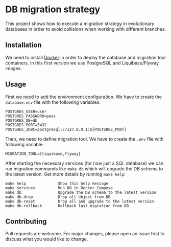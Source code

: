 # DB migration strategy

This project shows how to execute a migration strategy in evolutionary databases in order to avoid collisions when working with different branches.

## Installation

We need to install [Docker](https://docs.docker.com/get-docker/) in order to deploy the database and migration tool containers. In this first version we use PostgreSQL and Liquibase/Flyway images.

## Usage

First we need to add the environment configuration. We have to create the `database.env` file with the following variables:

```
POSTGRES_USER=user
POSTGRES_PASSWORD=pass
POSTGRES_DB=db
POSTGRES_PORT=5432
POSTGRES_JDBC=postgresql://127.0.0.1:${POSTGRES_PORT}
```

Then, we need to define migration tool. We have to create the `.env` file with following variable:

```
MIGRATION_TOOL={liquibase,flyway}
```

After starting the necessary services (for now just a SQL database) we can run migration commands like `make db` which will upgrade the DB schema to the latest version. Get more details by running `make help`: 

```
make help              Show this help message
make services          Run DB in Docker Compose
make db                Upgrade the DB schema to the latest version
make db-drop           Drop all object from DB
make db-reset          Drop all and upgrade to the latest version
make db-rollback       Rollback last migration from DB
```

## Contributing
Pull requests are welcome. For major changes, please open an issue first to discuss what you would like to change.